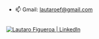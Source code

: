- 📫 Gmail: lautaroef@gmail.com
<br></br>

<a href="https://www.linkedin.com/in/lautaro-figueroa-it/" target="_blank"><img src="https://img.shields.io/badge/linkedin-%230077B5.svg?style=for-the-badge&logo=linkedin&logoColor=white" alt ="Lautaro Figueroa | LinkedIn"/></a>
